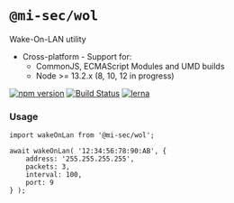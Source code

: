 # `@mi-sec/wol`

Wake-On-LAN utility

- Cross-platform - Support for:
    - CommonJS, ECMAScript Modules and UMD builds
    - Node >= 13.2.x (8, 10, 12 in progress)

[![npm version](https://img.shields.io/npm/v/@mi-sec/wol.svg)](https://www.npmjs.com/package/@mi-sec/wol)
[![Build Status](https://github.com/mi-sec/netx/workflows/CI/badge.svg)](https://github.com/mi-sec/netx/actions)
[![lerna](https://img.shields.io/badge/maintained%20with-lerna-cc00ff.svg)](https://lerna.js.org/)

### Usage

```
import wakeOnLan from '@mi-sec/wol';

await wakeOnLan( '12:34:56:78:90:AB', {
    address: '255.255.255.255',
    packets: 3,
    interval: 100,
    port: 9
} );
```
